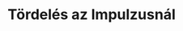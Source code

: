 # Tördelés az Impulzusnál

<!-- 
- csapatmunka, egységesítés, irányelvek, book
- réteghasználat: előtér, háttér, munkaterület
- template használat
- kerülendő dolgok, szégyenfal
- kép körbefutás 3mm
- kitekerem a nyakát aki háttérnek képet rak be xd
- drive és meghajtó hogyan
- lock
-->